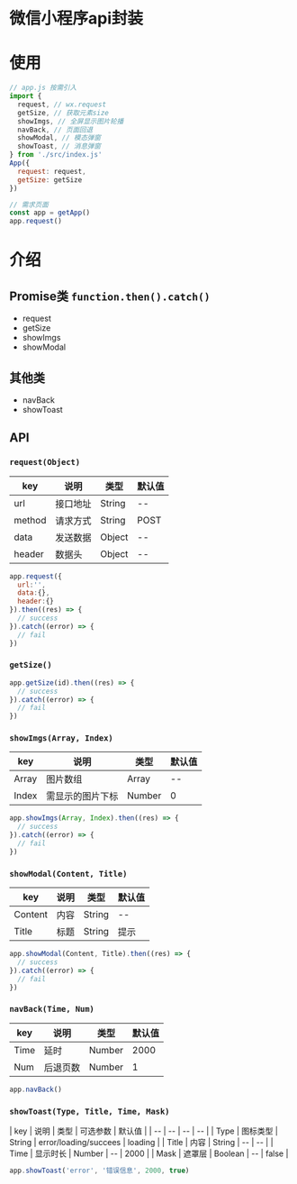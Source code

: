 # 微信小程序api封装

# 使用
```js
// app.js 按需引入
import { 
  request, // wx.request
  getSize, // 获取元素size
  showImgs, // 全屏显示图片轮播
  navBack, // 页面回退
  showModal, // 模态弹窗
  showToast, // 消息弹窗
} from './src/index.js'
App({
  request: request,
  getSize: getSize
})

// 需求页面
const app = getApp()
app.request()

```

# 介绍
## Promise类 `function.then().catch()`
- request
- getSize
- showImgs
- showModal

## 其他类
- navBack
- showToast

## API

### `request(Object)`
| key | 说明 | 类型 | 默认值 |
| -- | -- | -- | -- |
| url | 接口地址 | String | -- |
| method | 请求方式 | String | POST |
| data | 发送数据 | Object | -- |
| header | 数据头 | Object | -- |

```js
app.request({
  url:'',
  data:{},
  header:{}
}).then((res) => {
  // success
}).catch((error) => {
  // fail
})
```

### `getSize()`

```js
app.getSize(id).then((res) => {
  // success
}).catch((error) => {
  // fail
})
```

### `showImgs(Array, Index)`
| key | 说明 | 类型 | 默认值 |
| -- | -- | -- | -- |
| Array | 图片数组 | Array | -- |
| Index | 需显示的图片下标 | Number | 0 |

```js
app.showImgs(Array, Index).then((res) => {
  // success
}).catch((error) => {
  // fail
})
```

### `showModal(Content, Title)`
| key | 说明 | 类型 | 默认值 |
| -- | -- | -- | -- |
| Content | 内容 | String | -- |
| Title | 标题 | String | 提示 |

```js
app.showModal(Content, Title).then((res) => {
  // success
}).catch((error) => {
  // fail
})
```

### `navBack(Time, Num)`
| key | 说明 | 类型 | 默认值 |
| -- | -- | -- | -- |
| Time | 延时 | Number | 2000 |
| Num | 后退页数 | Number | 1 |

```js
app.navBack()
```

### `showToast(Type, Title, Time, Mask)`
| key | 说明 | 类型 | 可选参数 | 默认值 |
| -- | -- | -- | -- |
| Type | 图标类型 | String | error/loading/succees | loading |
| Title | 内容 | String | -- | -- |
| Time | 显示时长 | Number | -- | 2000 |
| Mask | 遮罩层 | Boolean | -- | false |

```js
app.showToast('error', '错误信息', 2000, true)
```
